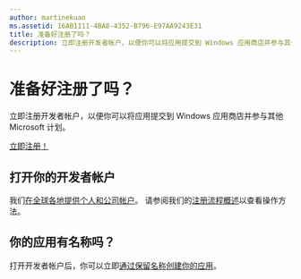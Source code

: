 ```yaml
---
author: martinekuan
ms.assetid: 16AB1111-4BA8-4352-B796-E97AA9243E31
title: 准备好注册了吗？
description: 立即注册开发者帐户，以便你可以将应用提交到 Windows 应用商店并参与其他 Microsoft 计划。
---
```

# 准备好注册了吗？

立即注册开发者帐户，以便你可以将应用提交到 Windows 应用商店并参与其他 Microsoft 计划。

[立即注册！](http://go.microsoft.com/fwlink/p/?LinkId=615100)

## 打开你的开发者帐户

我们[在全球各地提供个人和公司帐户](../publish/account-types-locations-and-fees.md)。 请参阅我们的[注册流程概述](../publish/opening-a-developer-account.md)以查看操作方法。

## 你的应用有名称吗？

打开开发者帐户后，你可以立即[通过保留名称创建你的应用](https://msdn.microsoft.com/library/windows/apps/JJ657967)。



<!--HONumber=May16_HO2-->


